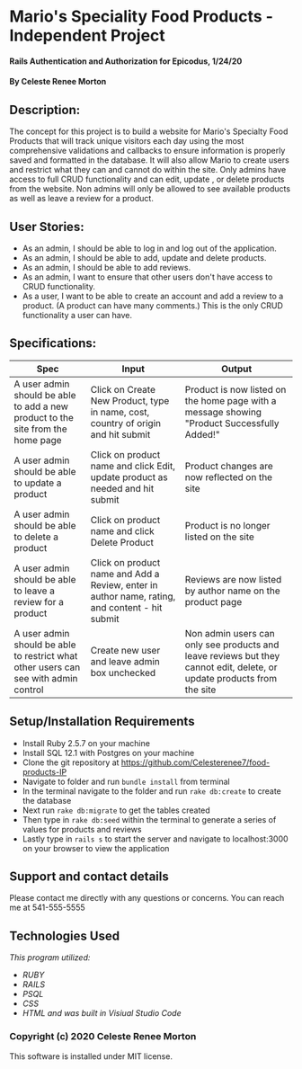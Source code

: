 # Mario's Speciality Food Products - Independent Project
#### Rails Authentication and Authorization for Epicodus, 1/24/20
#### By Celeste Renee Morton
## Description:
The concept for this project is to build a website for Mario's Specialty Food Products that will track unique visitors each day using the most comprehensive validations and callbacks to ensure information is properly saved and formatted in the database. It will also allow Mario to create users and restrict what they can and cannot do within the site. Only admins have access to full CRUD functionality and can edit, update , or delete products from the website. Non admins will only be allowed to see available products as well as leave a review for a product.

## User Stories:
* As an admin, I should be able to log in and log out of the application.
* As an admin, I should be able to add, update and delete products.
* As an admin, I should be able to add reviews.
* As an admin, I want to ensure that other users don't have access to CRUD functionality.
* As a user, I want to be able to create an account and add a review to a product. (A product can have many comments.) This is the only CRUD functionality a user can have.

## Specifications:

|Spec|Input|Output|
|-|-|-|
|A user admin should be able to add a new product to the site from the home page|Click on Create New Product, type in name, cost, country of origin and hit submit|Product is now listed on the home page with a message showing "Product Successfully Added!"|
|A user admin should be able to update a product|Click on product name and click Edit, update product as needed and hit submit|Product changes are now reflected on the site|
|A user admin should be able to delete a product|Click on product name and click Delete Product|Product is no longer listed on the site|
|A user admin should be able to leave a review for a product|Click on product name and Add a Review, enter in author name, rating, and content - hit submit|Reviews are now listed by author name on the product page|
|A user admin should be able to restrict what other users can see with admin control|Create new user and leave admin box unchecked|Non admin users can only see products and leave reviews but they cannot edit, delete, or update products from the site|

## Setup/Installation Requirements
* Install Ruby 2.5.7 on your machine
* Install SQL 12.1 with Postgres on your machine
* Clone the git repository at https://github.com/Celesterenee7/food-products-IP
* Navigate to folder and run `bundle install` from terminal
* In the terminal navigate to the folder and run `rake db:create` to create the database
* Next run `rake db:migrate` to get the tables created
* Then type in `rake db:seed` within the terminal to generate a series of values for products and reviews
* Lastly type in `rails s` to start the server and navigate to localhost:3000 on your browser to view the application

## Support and contact details
Please contact me directly with any questions or concerns. You can reach me at 541-555-5555
## Technologies Used
_This program utilized:_
* _RUBY_
* _RAILS_
* _PSQL_
* _CSS_
* _HTML_
_and was built in Visiual Studio Code_
### Copyright (c) 2020 Celeste Renee Morton
This software is installed under MIT license.